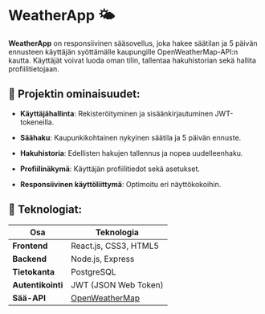 # WeatherApp 🌤️

**WeatherApp** on responsiivinen sääsovellus, joka hakee säätilan ja 5 päivän ennusteen käyttäjän syöttämälle kaupungille OpenWeatherMap-API:n kautta. Käyttäjät voivat luoda oman tilin, tallentaa hakuhistorian sekä hallita profiilitietojaan.
## 📌 Projektin ominaisuudet:

- **Käyttäjähallinta**: Rekisteröityminen ja sisäänkirjautuminen JWT-tokeneilla.

- **Säähaku**: Kaupunkikohtainen nykyinen säätila ja 5 päivän ennuste.

- **Hakuhistoria**: Edellisten hakujen tallennus ja nopea uudelleenhaku.

- **Profiilinäkymä**: Käyttäjän profiilitiedot sekä asetukset.

- **Responsiivinen käyttöliittymä**: Optimoitu eri näyttökokoihin.

## 🚀 Teknologiat:
| Osa             | Teknologia                                   |
|-----------------|----------------------------------------------|
| **Frontend**    | React.js, CSS3, HTML5                        |
| **Backend**     | Node.js, Express                             |
| **Tietokanta**  | PostgreSQL                                   |
| **Autentikointi** | JWT (JSON Web Token)                       |
| **Sää-API**     | [OpenWeatherMap](https://openweathermap.org/api) |
